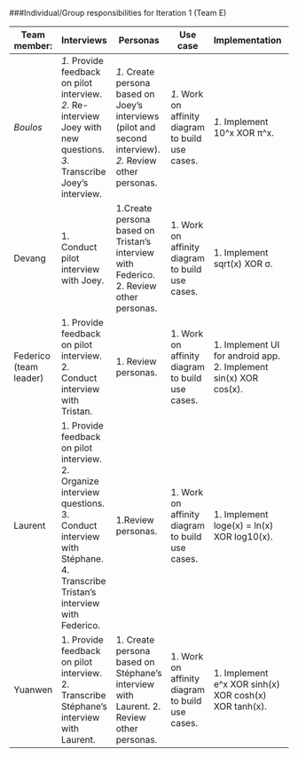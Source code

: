 ###Individual/Group responsibilities for Iteration 1 (Team E)


|Team member:|Interviews|Personas|Use case|Implementation|Testing|Documentation/Glossary|
|------------------|-----------------|-----------------|-----------------|-----------------|-----------------|-----------------|
|*Boulos*|*1.* Provide feedback on pilot interview. *2.* Re-interview Joey with new questions. *3.* Transcribe Joey’s interview.|*1.* Create persona based on Joey’s interviews (pilot and second interview). *2.* Review other personas.|*1.* Work on affinity diagram to build use cases. |*1.* Implement 10^x XOR π^x.|*1.* Review implementation of functions done by others. *2.* Review UI implementation for android app.|*1.* Send documentation for implementation of function to Laurent. *2.* Work on glossary.|
|Devang|1. Conduct pilot interview with Joey.| 1.Create persona based on Tristan’s interview with Federico. 2. Review other personas.|1. Work on affinity diagram to build use cases.| 1. Implement sqrt(x) XOR σ.| 1. Review implementation of functions done by others. 2. Review UI implementation for android app.| 1. Send documentation for implementation of function to Laurent. 2. Work on glossary.|
|Federico (team leader)| 1.	Provide feedback on pilot interview. 2. Conduct interview with Tristan.| 1. Review personas.| 1.	Work on affinity diagram to build use cases.| 1.	Implement UI for android app. 2. Implement sin(x) XOR cos(x).| 1. Review implementation of functions done by  others.| 1.	Send documentation for implementation of function to Laurent. 2. Work on glossary. 3. Organize Github repository into  folders.|
|Laurent| 1.	Provide feedback on pilot interview. 2.	Organize interview questions. 3. Conduct interview with Stéphane. 4. Transcribe Tristan’s interview with Federico.| 1.Review personas.| 1.	Work on affinity diagram to build use cases.| 1.	Implement loge(x) = ln(x) XOR log10(x).| 1. Review implementation of functions done by others. 2.	Review UI implementation for android app.| 1.	Put together documentation. 2. Work on glossary.|
|Yuanwen| 1. Provide feedback on pilot interview. 2. Transcribe Stéphane’s interview with Laurent.| 1. Create persona based on Stéphane’s interview with Laurent. 2. Review other personas.| 1. Work on affinity diagram to build use cases.| 1. Implement e^x XOR sinh(x) XOR cosh(x) XOR tanh(x).| 1. Review implementation of functions done by others. 2. Review UI implementation for android app.| 1. Create user manual. 2. Send documentation of implementation of function to Laurent. 3. Work on glossary.|

